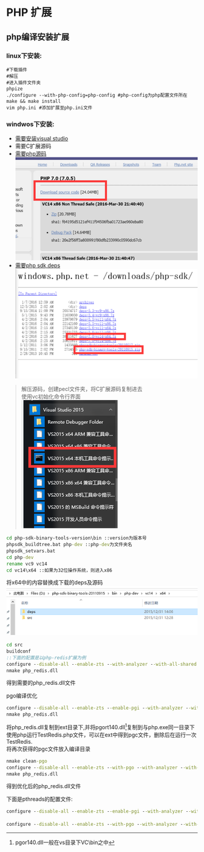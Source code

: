# PHP 扩展

## php编译安装扩展

### linux下安装:

```shell
#下载插件
#解压
#进入插件文件夹
phpize
./configure --with-php-config=php-config #php-config为php配置文件所在
make && make install
vim php.ini #添加扩展至php.ini文件
```

### windwos下安装:

- [需要安装visual studio](https://www.visualstudio.com/zh-cn/downloads/download-visual-studio-vs.aspx)
- 需要C扩展源码
- [需要php源码](http://windows.php.net/download#php-7.0)  
![php源码](php_src.png)
- [需要php sdk,deps](http://windows.php.net/downloads/php-sdk/)  
![php sdk, deps](php_dep_sdk.png)


>解压源码，创建pecl文件夹，将C扩展源码复制进去  
>使用vc初始化命令行界面  
>![vc界面](vc.png)  

```cmd  
cd php-sdk-binary-tools-version\bin ::version为版本号  
phpsdk_buildtree.bat php-dev ::php-dev为文件夹名
phpsdk_setvars.bat
cd php-dev
rename vc9 vc14
cd vc14\x64 ::如果为32位操作系统，则进入x86
```

将x64中的内容替换成下载的deps及源码  
![x64目录结构](x64.png)

```cmd
cd src
buildconf
::下面的配置是以php-redis扩展为例
configure --disable-all --enable-zts --with-analyzer --with-all-shared --enable-cgi --enable-session --enable-redis=shared --enable-redis=session --enable-redis-igbinary
nmake php_redis.dll
```
得到需要的php_redis.dll文件

pgo编译优化

```cmd
configure --disable-all --enable-zts --enable-pgi --with-analyzer --with-all-shared --enable-cli --enable-session --enable-redis=shared --enable-redis-session --enable-redis-igbinary
nmake php_redis.dll
```
将php_redis.dll复制到ext目录下,并将pgort140.dll[^pgo]复制到与php.exe同一目录下  
使用php运行TestRedis.php文件，可以在ext中得到pgc文件，删除后在运行一次TestRedis.  
将再次获得的pgc文件放入编译目录

```cmd
nmake clean-pgo
configure --disable-all --enable-zts --with-pgo --with-analyzer --with-all-shared --enable-cli --enable-session --enable-redis=shared --enable-redis-session --enable-redis-igbinary 
nmake php_redis.dll
```
得到优化后的php_redis.dll文件

下面是pthreads的配置文件:

```cmd
configure --disable-all --enable-zts --enable-pgi --with-analyzer --with-all-shared --enable-cli --enable-session --with-pthreads=shared

configure --disable-all --enable-zts --with-pgo --with-analyzer --with-all-shared --enable-cli --enable-session --with-pthreads=shared
```

[^pgo]: pgor140.dll一般在vs目录下VC\bin之中
